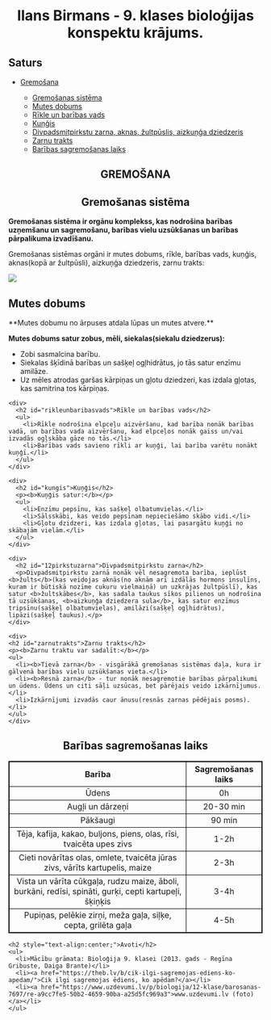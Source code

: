 <html lang="lv">
<head>
  <title>Ilans Birmans - 9. klases bioloģijas konspektu krājums</title>
  <style>
   table, th, td {
   border:1px solid black;
   }
  </style>
</head>

<body>
<h1 style="text-align:center;">Ilans Birmans - 9. klases bioloģijas konspektu krājums.</h1>
<section>
  <h1>Saturs</h1>
  <nav>
    <ul>
      <li><a href="#gremosana">Gremošana</a></li>
      <ul>
        <li><a href="#gremosanassistema">Gremošanas sistēma</a></li>
        <li><a href="#mutesdobums">Mutes dobums</a></li>
        <li><a href="#rikleunbaribasvads">Rīkle un barības vads</a></li>
        <li><a href="#kungis">Kuņģis</a></li>
        <li><a href="#12pirkstuzarna">Divpadsmitpirkstu zarna, aknas, žultpūslis, aizkuņģa dziedzeris</a></li>
        <li><a href="#zarnutrakts">Zarnu trakts</a></li>
        <li><a href="#baribagremosanalaiks">Barības sagremošanas laiks</a></li>
      </ul>
    </ul>
  </nav>
</section>

<section>

  <h1 style="text-align:center;" id="gremosana">GREMOŠANA</h1>

  <h2 style="text-align:center;" id="gremosanassistema">Gremošanas sistēma</h2>

  <p><b>Gremošanas sistēma ir orgānu komplekss, kas nodrošina barības uzņemšanu un sagremošanu, barības vielu uzsūkšanas un barības pārpalikuma izvadīšanu.</b></p>
<p>Gremošanas sistēmas orgāni ir mutes dobums, rīkle, barības vads, kuņģis, aknas(kopā ar žultpūsli), aizkuņģa dziedzeris, zarnu trakts:</p>
<img src="https://uzd-resources.azureedge.net/800a3106-f6db-4896-934f-8c86acb7f787/ITB_12_02_06.jpg">
  <article>
    <div>
      <h2 id="mutesdobums">Mutes dobums</h2>
      <p>**Mutes dobumu no ārpuses atdala lūpas un mutes atvere.**</p>
      <p><b>Mutes dobums satur zobus, mēli, siekalas(siekalu dziedzerus):</b></p>
      <ul>
        <li>Zobi sasmalcina barību.</li>
        <li>Siekalas šķīdinā barības un sašķeļ ogļhidrātus, jo tās satur enzīmu amilāze.</li>
        <li>Uz mēles atrodas garšas kārpiņas un gļotu dziedzeri, kas izdala gļotas, kas samitrina tos kārpiņas.</li>
      </ul>
    </div>

    <div>
      <h2 id="rikleunbaribasvads">Rīkle un barības vads</h2>
      <ul>
        <li>Rīkle nodrošina elpceļu aizvēršanu, kad barība nonāk barības vadā, un barības vada aizvēršanu, kad elpceļos nonāk gaiss un/vai izvadās ogļskāba gāze no tās.</li>
        <li>Barības vads savieno rīkli ar kuņģi, lai barība varētu nonākt kuņģī.</li>
      </ul>
    </div>

    <div>
      <h2 id="kungis">Kuņģis</h2>
      <p><b>Kuņģis satur:</b></p>
      <ul>
        <li>Enzīmu pepsīnu, kas sašķeļ olbatumvielas.</li>
        <li>Sālsskābi, kas veido pepsīnam nepieciešāmo skābo vidi.</li>
        <li>Gļotu dzidzeri, kas izdala gļotas, lai pasargātu kuņģi no skābajām vielām.</li>
      </ul>
    </div>

    <div>
      <h2 id="12pirkstuzarna">Divpadsmitpirkstu zarna</h2>
      <p>Divpadsmitpirkstu zarnā nonāk vēl nesagremota barība, ieplūst <b>žults</b>(kas veidojas aknās(no aknām arī izdālās hormons insulīns, kuram ir būtiskā nozīme cukuru vielmaiņā) un uzkrājas žultpūslī), kas satur <b>žultskābes</b>, kas sadala taukus sīkos pilienos un nodrošina tā uzsūkšanas, <b>aizkuņģa dziedzera sula</b>, kas satur enzīmus tripsīnu(sašķeļ olbatumvielas), amilāzi(sašķeļ ogļhidrātus), lipāzi(sašķeļ taukus).</p>
    </div>

    <div>
    <h2 id="zarnutrakts">Zarnu trakts</h2>
    <p><b>Zarnu traktu var sadalīt:</b></p>
    <ul>
      <li><b>Tievā zarna</b> - visgārākā gremošanas sistēmas daļa, kura ir gālvenā barības vielu uzsūkšanas vieta.</li>
      <li><b>Resnā zarna</b> - tur nonāk nesagremotie barības pārpalikumi un ūdens. Ūdens un citi sāļi uzsūcas, bet pārējais veido izkārnījumus.</li>
      <li>Izkārnījumi izvadās caur ānusu(resnās zarnas pēdējais posms).</li>
    </ul>
    </div>
  </article>

  <article>
    <div>
  <h2 style="text-align:center;" id="baribagremosanalaiks">Barības sagremošanas laiks</h2>
  <table style="text-align:center;" align="center">
    <tr>
      <th>Barība</th>
      <th>Sagremošanas laiks</th>
    </tr>
    <tr>
      <td>Ūdens</td>
      <td>0h</td>
    </tr>
    <tr>
      <td>Augļi un dārzeņi</td>
      <td>20-30 min</td>
    </tr>
    <tr>
      <td>Pākšaugi</td>
      <td>90 min</td>
    </tr>
    <tr>
      <td>Tēja, kafija, kakao, buljons, piens, olas, rīsi, tvaicēta upes zivs</td>
      <td>1-2h</td>
    </tr>
    <tr>
      <td>Cieti novārītas olas, omlete, tvaicēta jūras zivs, vārīts kartupelis, maize</td>
      <td>2-3h</td>
    </tr>
    <tr>
      <td>Vista un vārīta cūkgaļa, rudzu maize, āboli, burkāni, redīsi, spināti, gurķi, cepti kartupeļi, šķiņķis</td>
      <td>3-4h</td>
    </tr>
    <tr>
      <td>Pupiņas, pelēkie zirņi, meža gaļa, siļķe, cepta, grilēta gaļa</td>
      <td>4-5h</td>
    </tr>
  </table>
    </div>
    </article>

    <h2 style="text-align:center;">Avoti</h2>
    <ul>
      <li>Mācību grāmata: Bioloģija 9. klasei (2013. gads - Regīna Gribuste, Daiga Brante)</li>
      <li><a href="https://theb.lv/b/cik-ilgi-sagremojas-ediens-ko-apedam/">Cik ilgi sagremojas ēdiens, ko apēdam?</a></li>
      <li><a href="https://www.uzdevumi.lv/p/biologija/12-klase/barosanas-7697/re-a9cc7fe5-50b2-4659-90ba-a25d5fc969a3">www.uzdevumi.lv (foto)</a></li>
    </ul>
  </section>
</body>

</html>
